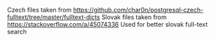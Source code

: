 Czech files taken from https://github.com/char0n/postgresql-czech-fulltext/tree/master/fulltext-dicts
Slovak files taken from https://stackoverflow.com/a/45074336
Used for better slovak full-text search
